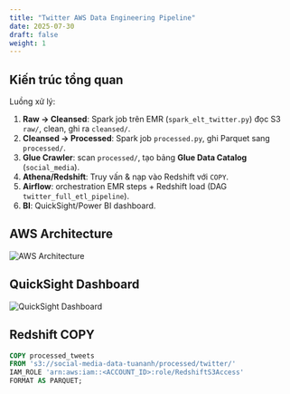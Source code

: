 ```yaml
---
title: "Twitter AWS Data Engineering Pipeline"
date: 2025-07-30
draft: false
weight: 1
---
```


## Kiến trúc tổng quan
Luồng xử lý:
1. **Raw → Cleansed**: Spark job trên EMR (`spark_elt_twitter.py`) đọc S3 `raw/`, clean, ghi ra `cleansed/`.
2. **Cleansed → Processed**: Spark job `processed.py`, ghi Parquet sang `processed/`.
3. **Glue Crawler**: scan `processed/`, tạo bảng **Glue Data Catalog** (`social_media`).
4. **Athena/Redshift**: Truy vấn & nạp vào Redshift với `COPY`.
5. **Airflow**: orchestration EMR steps + Redshift load (DAG `twitter_full_etl_pipeline`).
6. **BI**: QuickSight/Power BI dashboard.

## AWS Architecture
![AWS Architecture](/images/architecture.png)

## QuickSight Dashboard
![QuickSight Dashboard](/images/quicks.png)

## Redshift COPY
```sql
COPY processed_tweets
FROM 's3://social-media-data-tuananh/processed/twitter/'
IAM_ROLE 'arn:aws:iam::<ACCOUNT_ID>:role/RedshiftS3Access'
FORMAT AS PARQUET;